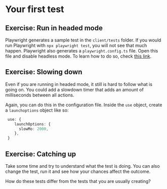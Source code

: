 # Your first test

## Exercise: Run in headed mode

Playwright generates a sample test in the `client/tests` folder.
If you would run Playwright with `npx playwright test`, you will not see that much happen.
Playwright also generates a `playwright.config.ts` file.
Open this file and disable headless mode. To learn how to do so, check [this link](https://playwright.dev/docs/test-use-options).

## Exercise: Slowing down
Even if you are running in headed mode, it still is hard to follow what is going on. You could add a slowdown timer that adds an amount of milliseconds between all actions.

Again, you can do this in the configuration file. Inside the `use` object, create a `launchoptions` object like so:
```typescript
 use: {
    launchOptions: {
      slowMo: 2000,
    },
 }
```

## Exercise: Catching up
Take some time and try to understand what the test is doing. You can also change the test, run it and see how your chances affect the outcome.

How do these tests differ from the tests that you are usually creating? 